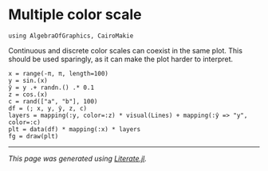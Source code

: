 # Multiple color scale

````@example multiple_color_scales
using AlgebraOfGraphics, CairoMakie
````

Continuous and discrete color scales can coexist in the same plot.
This should be used sparingly, as it can make the plot harder to interpret.

````@example multiple_color_scales
x = range(-π, π, length=100)
y = sin.(x)
ŷ = y .+ randn.() .* 0.1
z = cos.(x)
c = rand(["a", "b"], 100)
df = (; x, y, ŷ, z, c)
layers = mapping(:y, color=:z) * visual(Lines) + mapping(:ŷ => "y", color=:c)
plt = data(df) * mapping(:x) * layers
fg = draw(plt)
````

---

*This page was generated using [Literate.jl](https://github.com/fredrikekre/Literate.jl).*


